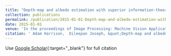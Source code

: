 ```yaml
---
title: "Depth-map and albedo estimation with superior information-theoretic performance"
collection: publications
permalink: /publication/2015-01-01-Depth-map-and-albedo-estimation-with-superior-information-theoretic-performance
date: 2015-01-01
venue: 'In the proceedings of Image Processing: Machine Vision Applications VIII'
citation: ' Adam Harrison,  Dileepan Joseph, &quot;Depth-map and albedo estimation with superior information-theoretic performance.&quot; In the proceedings of Image Processing: Machine Vision Applications VIII, 2015.'
---
```

Use [Google Scholar](https://scholar.google.com/scholar?q=Depth+map+and+albedo+estimation+with+superior+information+theoretic+performance){:target="_blank"} for full citation